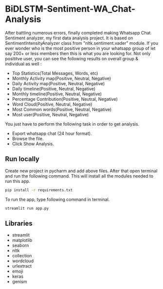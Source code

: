 
# BiDLSTM-Sentiment-WA_Chat-Analysis

After battling numerous errors, finally completed making Whatsapp Chat Sentiment analyzer, my first data analysis project. It is based on SentimentIntensityAnalyzer class from "nltk.sentiment.vader" module. If you ever wonder who is the most positive person in your whatsapp group of let say 200+ or less members then this is what you are looking for.
Not only posititve user, you can see the following results on overall group & individual as well :

- Top Statistics(Total Messages, Words, etc)
- Monthly Activity map(Positive, Neutral, Negative)
- Daily Activity map(Positive, Neutral, Negative)
- Daily timeline(Positive, Neutral, Negative)
- Monthly timeline(Positive, Neutral, Negative)
- Percentage Contribution(Positive, Neutral, Negative)
- Word Cloud(Positive, Neutral, Negative)
- Most Common words(Positive, Neutral, Negative)
- Most user(Positive, Neutral, Negative)

You just have to perform the following task in order to get analysis.
- Export whatsapp chat (24 hour format).
- Browse the file.
- Click Show Analysis.



## Run locally

Create new project in pycharm and add above files. After that open terminal and run the following command. This will install all the modules needed to run this app. 

```bash
pip install -r requirements.txt
```

To run the app, type following command in terminal. 
```bash
streamlit run app.py
```

## Libraries

- streamlit
- matplotlib
- seaborn
- nltk
- collection
- wordcloud
- urlextract
- emoji
- keras
- genism